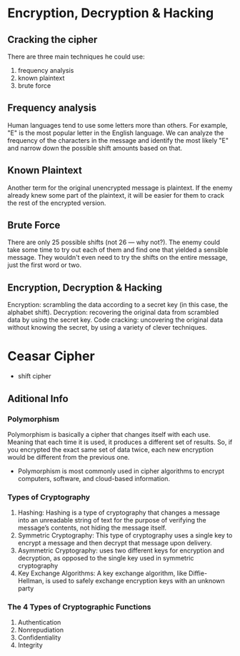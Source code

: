 # Encryption, Decryption & Hacking

## Cracking the cipher
There are three main techniques he could use: 
1. frequency analysis 
2. known plaintext
3. brute force

## Frequency analysis
Human languages tend to use some letters more than others. For example, "E" is the most popular letter in the English language. We can analyze the frequency of the characters in the message and identify the most likely "E" and narrow down the possible shift amounts based on that.

## Known Plaintext
Another term for the original unencrypted message is plaintext. If the enemy already knew some part of the plaintext, it will be easier for them to crack the rest of the encrypted version.

## Brute Force
There are only 25 possible shifts (not 26 — why not?). The enemy could take some time to try out each of them and find one that yielded a sensible message. They wouldn't even need to try the shifts on the entire message, just the first word or two.

## Encryption, Decryption & Hacking
Encryption: scrambling the data according to a secret key (in this case, the alphabet shift).
Decryption: recovering the original data from scrambled data by using the secret key.
Code cracking: uncovering the original data without knowing the secret, by using a variety of clever techniques.

# Ceasar Cipher
- shift cipher

## Aditional Info

### Polymorphism
Polymorphism is basically a cipher that changes itself with each use. Meaning that each time it is used, it produces a different set of results. So, if you encrypted the exact same set of data twice, each new encryption would be different from the previous one.
- Polymorphism is most commonly used in cipher algorithms to encrypt computers, software, and cloud-based information.

### Types of Cryptography
1. Hashing: Hashing is a type of cryptography that changes a message into an unreadable string of text for the purpose of verifying the message’s contents, not hiding the message itself.
2. Symmetric Cryptography: This type of cryptography uses a single key to encrypt a message and then decrypt that message upon delivery.
3. Asymmetric Cryptography: uses two different keys for encryption and decryption, as opposed to the single key used in symmetric cryptography
4. Key Exchange Algorithms: A key exchange algorithm, like Diffie-Hellman, is used to safely exchange encryption keys with an unknown party

### The 4 Types of Cryptographic Functions
1. Authentication
2. Nonrepudiation
3. Confidentiality
4. Integrity